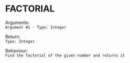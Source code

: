 # FACTORIAL

Arguments:  
```Argument #1 - Type: Integer```
  
Return:  
```Type: Integer```
  
Behaviour:  
```Find the factorial of the given number and returns it```
